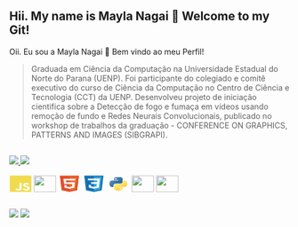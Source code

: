 ## Hii. My name is Mayla Nagai 👋 Welcome to my Git!
 Oii. Eu sou a Mayla Nagai 👋 Bem vindo ao meu Perfil!


>Graduada em Ciência da Computação na Universidade Estadual do Norte do Parana (UENP). Foi participante do colegiado e comitê executivo do curso de Ciência da Computação no Centro de Ciência e Tecnologia (CCT) da UENP. Desenvolveu projeto de iniciação cientifica sobre a Detecção de fogo e fumaça em vídeos usando remoção de fundo e Redes Neurais Convolucionais, publicado no workshop de trabalhos da graduação - CONFERENCE ON GRAPHICS, PATTERNS AND IMAGES (SIBGRAPI).

##

<div>
<a href="https://github.com/maynagai">
  <img height="180cm" src="https://github-readme-stats.vercel.app/api?username=maynagai&show_icons=true&theme=transparent" />
  <img height="180cm" src="https://github-readme-stats.vercel.app/api/top-langs/?username=maynagai&layout=compact&show_icons=true&theme=transparent" />
</a>
</div>
<div style="display: inline_block"><br>         
  <img align="center"height="30" width="40" src="https://raw.githubusercontent.com/devicons/devicon/master/icons/javascript/javascript-plain.svg">
  <img align="center" height="30" width="40" img src="https://cdn.jsdelivr.net/gh/devicons/devicon/icons/c/c-original.svg">
  <img align="center" height="30" width="40" src="https://raw.githubusercontent.com/devicons/devicon/master/icons/html5/html5-original.svg">
  <img align="center" height="30" width="40" src="https://raw.githubusercontent.com/devicons/devicon/master/icons/css3/css3-original.svg">
  <img align="center" height="30" width="40" src="https://raw.githubusercontent.com/devicons/devicon/master/icons/python/python-original.svg">
  <img align="center" height="30" width="40" img src="https://cdn.jsdelivr.net/gh/devicons/devicon/icons/visualstudio/visualstudio-plain.svg">
  <img align="center" height="30" width="40" img src="https://cdn.jsdelivr.net/gh/devicons/devicon/icons/filezilla/filezilla-plain.svg" >
</div>
  
  ##
 
<div> 
    <a href="https://www.linkedin.com/in/mayla-nagai" target="_blank"><img src="https://img.shields.io/badge/-LinkedIn-%230077B5?style=for-the-badge&logo=linkedin&logoColor=white" target="_blank"></a> 
  <a href = "mailto:may.toshimi@gmail.com"><img src="https://img.shields.io/badge/-Gmail-%23333?style=for-the-badge&logo=gmail&logoColor=white" target="_blank"></a>

  
</div>
